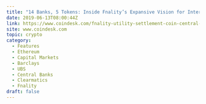 ```yaml
---
title: "14 Banks, 5 Tokens: Inside Fnality’s Expansive Vision for Interbank Blockchains"
date: 2019-06-13T08:00:44Z
link: https://www.coindesk.com/fnality-utility-settlement-coin-central-bank-token-blockchain?utm_medium=RSS&utm_source=hune
site: www.coindesk.com
topic: crypto
category:
  - Features
  - Ethereum
  - Capital Markets
  - Barclays
  - UBS
  - Central Banks
  - Clearmatics
  - Fnality
draft: false
---
```

